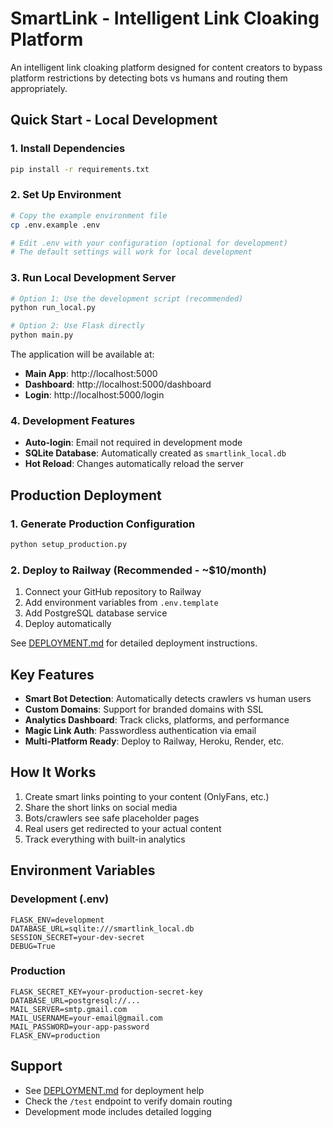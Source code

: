 # SmartLink - Intelligent Link Cloaking Platform

An intelligent link cloaking platform designed for content creators to bypass platform restrictions by detecting bots vs humans and routing them appropriately.

## Quick Start - Local Development

### 1. Install Dependencies
```bash
pip install -r requirements.txt
```

### 2. Set Up Environment
```bash
# Copy the example environment file
cp .env.example .env

# Edit .env with your configuration (optional for development)
# The default settings will work for local development
```

### 3. Run Local Development Server
```bash
# Option 1: Use the development script (recommended)
python run_local.py

# Option 2: Use Flask directly
python main.py
```

The application will be available at:
- **Main App**: http://localhost:5000
- **Dashboard**: http://localhost:5000/dashboard  
- **Login**: http://localhost:5000/login

### 4. Development Features
- **Auto-login**: Email not required in development mode
- **SQLite Database**: Automatically created as `smartlink_local.db`
- **Hot Reload**: Changes automatically reload the server

## Production Deployment

### 1. Generate Production Configuration
```bash
python setup_production.py
```

### 2. Deploy to Railway (Recommended - ~$10/month)
1. Connect your GitHub repository to Railway
2. Add environment variables from `.env.template`
3. Add PostgreSQL database service
4. Deploy automatically

See [DEPLOYMENT.md](DEPLOYMENT.md) for detailed deployment instructions.

## Key Features

- **Smart Bot Detection**: Automatically detects crawlers vs human users
- **Custom Domains**: Support for branded domains with SSL
- **Analytics Dashboard**: Track clicks, platforms, and performance
- **Magic Link Auth**: Passwordless authentication via email
- **Multi-Platform Ready**: Deploy to Railway, Heroku, Render, etc.

## How It Works

1. Create smart links pointing to your content (OnlyFans, etc.)
2. Share the short links on social media
3. Bots/crawlers see safe placeholder pages
4. Real users get redirected to your actual content
5. Track everything with built-in analytics

## Environment Variables

### Development (.env)
```env
FLASK_ENV=development
DATABASE_URL=sqlite:///smartlink_local.db
SESSION_SECRET=your-dev-secret
DEBUG=True
```

### Production
```env
FLASK_SECRET_KEY=your-production-secret-key
DATABASE_URL=postgresql://...
MAIL_SERVER=smtp.gmail.com
MAIL_USERNAME=your-email@gmail.com
MAIL_PASSWORD=your-app-password
FLASK_ENV=production
```

## Support

- See [DEPLOYMENT.md](DEPLOYMENT.md) for deployment help
- Check the `/test` endpoint to verify domain routing
- Development mode includes detailed logging